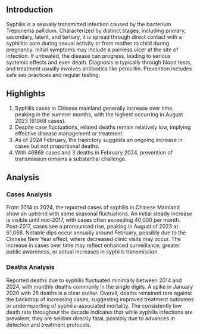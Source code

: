 ## Introduction

Syphilis is a sexually transmitted infection caused by the bacterium Treponema pallidum. Characterized by distinct stages, including primary, secondary, latent, and tertiary, it is spread through direct contact with a syphilitic sore during sexual activity or from mother to child during pregnancy. Initial symptoms may include a painless ulcer at the site of infection. If untreated, the disease can progress, leading to serious systemic effects and even death. Diagnosis is typically through blood tests, and treatment usually involves antibiotics like penicillin. Prevention includes safe sex practices and regular testing.

## Highlights

1. Syphilis cases in Chinese mainland generally increase over time, peaking in the summer months, with the highest occurring in August 2023 (61068 cases).<br/>
2. Despite case fluctuations, related deaths remain relatively low, implying effective disease management or treatment.<br/>
3. As of 2024 February, the trajectory suggests an ongoing increase in cases but not proportional deaths.<br/>
4. With 46868 cases and 3 deaths in February 2024, prevention of transmission remains a substantial challenge. 


## Analysis

### Cases Analysis
From 2014 to 2024, the reported cases of syphilis in Chinese Mainland show an uptrend with some seasonal fluctuations. An initial steady increase is visible until mid-2017, with cases often exceeding 40,000 per month. Post-2017, cases see a pronounced rise, peaking in August of 2023 at 61,068. Notable dips occur annually around February, possibly due to the Chinese New Year effect, where decreased clinic visits may occur. The increase in cases over time may reflect enhanced surveillance, greater public awareness, or actual increases in syphilis transmission.

### Deaths Analysis
Reported deaths due to syphilis fluctuated minimally between 2014 and 2024, with monthly deaths commonly in the single digits. A spike in January 2020 with 25 deaths is a clear outlier. Overall, deaths remained rare against the backdrop of increasing cases, suggesting improved treatment outcomes or underreporting of syphilis-associated mortality. The consistently low death rate throughout the decade indicates that while syphilis infections are prevalent, they are seldom directly fatal, possibly due to advances in detection and treatment protocols.
